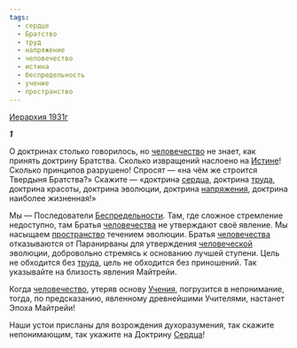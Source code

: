 ```yaml
---
tags:
  - сердце
  - Братство
  - труд
  - напряжение
  - человечество
  - истина
  - беспредельность
  - учение
  - пространство
---
```

[Иерархия 1931г](https://127.0.0.1:4002/agni/1931)

___1___

О доктринах столько говорилось, но [человечество](../../../tags/#человечество) не знает, как принять доктрину Братства. Сколько извращений наслоено на [Истине](../../../tags/#истина)! Сколько принципов разрушено! Спросят — «на чём же строится Твердыня Братства?» Скажите — «доктрина [сердца](../../../tags/#сердце), доктрина [труда](../../../tags/#труд), доктрина красоты, доктрина эволюции, доктрина [напряжения](../../../tags/#напряжение), доктрина наиболее жизненная!»   

Мы — Последователи [Беспредельности](../../../tags/#беспредельность). Там, где сложное стремление недоступно, там Братья [человечества](../../../tags/#человечество) не утверждают своё явление. Мы насыщаем [пространство](../../../tags/#пространство) течением эволюции. Братья [человечества](../../../tags/#человечество) отказываются от Паранирваны для утверждения [человеческой](../../../tags/#человечество) эволюции, добровольно стремясь к основанию лучшей ступени. Цель не обходится без [труда](../../../tags/#труд), цель не обходится без приношений. Так указывайте на близость явления Майтрейи.   

Когда [человечество](../../../tags/#человечество), утеряв основу [Учения](../../../tags/#учение), погрузится в непонимание, тогда, по предсказанию, явленному древнейшими Учителями, настанет Эпоха Майтрейи!   

Наши устои присланы для возрождения духоразумения, так скажите непонимающим, так укажите на Доктрину [Сердца](../../../tags/#сердце)!   

